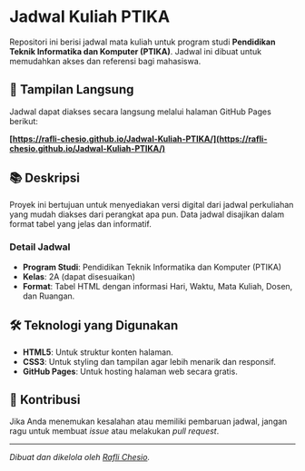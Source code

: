 # Jadwal Kuliah PTIKA

Repositori ini berisi jadwal mata kuliah untuk program studi **Pendidikan Teknik Informatika dan Komputer (PTIKA)**. Jadwal ini dibuat untuk memudahkan akses dan referensi bagi mahasiswa.

## 🚀 Tampilan Langsung

Jadwal dapat diakses secara langsung melalui halaman GitHub Pages berikut:

**[https://rafli-chesio.github.io/Jadwal-Kuliah-PTIKA/](https://rafli-chesio.github.io/Jadwal-Kuliah-PTIKA/)**

## 📚 Deskripsi

Proyek ini bertujuan untuk menyediakan versi digital dari jadwal perkuliahan yang mudah diakses dari perangkat apa pun. Data jadwal disajikan dalam format tabel yang jelas dan informatif.

### Detail Jadwal
- **Program Studi**: Pendidikan Teknik Informatika dan Komputer (PTIKA)
- **Kelas**: 2A (dapat disesuaikan)
- **Format**: Tabel HTML dengan informasi Hari, Waktu, Mata Kuliah, Dosen, dan Ruangan.

## 🛠️ Teknologi yang Digunakan
- **HTML5**: Untuk struktur konten halaman.
- **CSS3**: Untuk styling dan tampilan agar lebih menarik dan responsif.
- **GitHub Pages**: Untuk hosting halaman web secara gratis.

## 🤝 Kontribusi
Jika Anda menemukan kesalahan atau memiliki pembaruan jadwal, jangan ragu untuk membuat *issue* atau melakukan *pull request*.

---
*Dibuat dan dikelola oleh [Rafli Chesio](https://github.com/rafli-chesio).*
